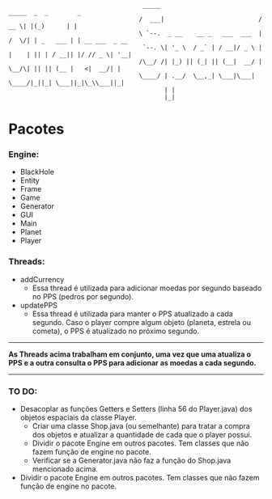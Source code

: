 
                                         _____                            _____  _  _        _               
                                        /  ___|                          /  __ \| |(_)      | |              
                                        \ `--.  _ __    __ _   ___  ___  | /  \/| | _   ___ | | __ ___  _ __ 
                                         `--. \| '_ \  / _` | / __|/ _ \ | |    | || | / __|| |/ // _ \| '__|
                                        /\__/ /| |_) || (_| || (__|  __/ | \__/\| || || (__ |   <|  __/| |   
                                        \____/ | .__/  \__,_| \___|\___|  \____/|_||_| \___||_|\_\\___||_|   
                                               | |                                                           
                                               |_|                                                           

<h1>Pacotes</h1>

<h3>Engine:</h3>
<ul>
    <li>
        BlackHole
    </li>
    <li>
        Entity
    </li>
    <li>
        Frame
    </li>
    <li>
        Game
    </li>
    <li>
        Generator
    </li>
    <li>
        GUI
    </li>
    <li>
        Main
    </li>
    <li>
        Planet
    </li>
    <li>
        Player
    </li>
</ul>

<h3>Threads:</h3>
<ul>
    <li>
        addCurrency
        <ul>
            <li>Essa thread é utilizada para adicionar moedas por segundo baseado no PPS (pedros por segundo).</li>
        </ul>
    </li>
    <li>
        updatePPS
        <ul>
            <li>Essa thread é utilizada para manter o PPS atualizado a cada segundo. Caso o player compre algum objeto (planeta, estrela ou cometa), o PPS é atualizado no próximo segundo.</li>
        </ul>
    </li>
</ul>
<hr>
<p><b>As Threads acima trabalham em conjunto, uma vez que uma atualiza o PPS e a outra consulta o PPS para adicionar as moedas a cada segundo.</b></p>
<hr>
<h3>TO DO:</h3>
<ul>
    <li>
        Desacoplar as funções Getters e Setters (linha 56 do Player.java) dos objetos espaciais da classe Player.
        <ul>
            <li>
                Criar uma classe Shop.java (ou semelhante) para tratar a compra dos objetos e atualizar a quantidade de cada que o player possui.
            </li>
            <li>
                Dividir o pacote Engine em outros pacotes. Tem classes que não fazem função de engine no pacote.
            </li>
            <li>
                Verificar se a Generator.java não faz a função do Shop.java mencionado acima.
            </li>
        </ul>
    </li>
    <li>
        Dividir o pacote Engine em outros pacotes. Tem classes que não fazem função de engine no pacote.
    </li>
</ul>
